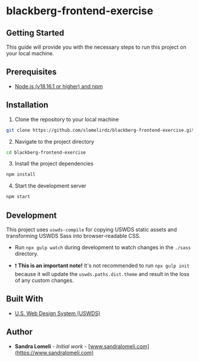 # blackberg-frontend-exercise

## Getting Started

This guide will provide you with the necessary steps to run this project on your local machine.


## Prerequisites

- [Node.js (v18.16.1 or higher) and npm](https://docs.npmjs.com/downloading-and-installing-node-js-and-npm)


## Installation

1. Clone the repository to your local machine
```bash
git clone https://github.com/slomelirdz/blackberg-frontend-exercise.git
```

2. Navigate to the project directory
```bash
cd blackberg-frontend-exercise
```

3. Install the project dependencies
```bash
npm install
```

4. Start the development server
```bash
npm start
```

## Development

This project uses `uswds-compile` for copying USWDS static assets and transforming USWDS Sass into browser-readable CSS.

* Run `npx gulp watch` during development to watch changes in the `./sass` directory.

* :exclamation: **This is an important note!** It's not recommended to run `npx gulp init` because it will update the `uswds.paths.dist.theme` and result in the loss of any custom changes.


## Built With

* [U.S. Web Design System (USWDS)](https://designsystem.digital.gov/how-to-use-uswds/)


## Author

* **Sandra Lomeli** - *Initial work* - [www.sandralomeli.com](https://www.sandralomeli.com)



